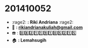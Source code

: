 # 201410052
+ :rage2: **: Riki Andriana** :rage2:
+ :email: **: rikiandrianakuliah@gmail.com**
+ :phone: : :zero::eight::two::one::one::nine::one::zero::five::two::one::five:
+ :house: **: Lemahsugih**
